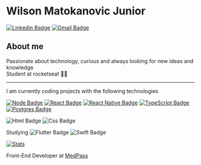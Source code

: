 # Wilson Matokanovic Junior

[![Linkedin Badge](https://img.shields.io/badge/-Wilson%20Matokanovic%20Junior-blue?style=flat-square&logo=Linkedin&logoColor=%23fff&link=https://www.linkedin.com/in/wilsonmatokanovic/)](https://www.linkedin.com/in/wilsonmatokanovic/)
[![Gmail Badge](https://img.shields.io/badge/-wilsonmjuniorx@gmail.com-c14438?style=flat-square&logo=Gmail&logoColor=white&link=mailto:wilsonmjuniorx@gmail.com)](mailto:wilsonmjuniorx@gmail.com)

## About me
Passionate about technology, curious and always looking for new ideas and knowledge <br/>
Student at rocketseat 🚀🚀

----

I am currently coding projects with the following technologies

[![Node Badge](https://img.shields.io/badge/-Node-%238c8c8c?style=for-the-badge&logo=node.js&logoColor=%23fff&link=https://nodejs.org)](https://nodejs.org)
[![React Badge](https://img.shields.io/badge/-ReactJS-%238c8c8c?style=for-the-badge&logo=react&logoColor=%23fff&link=https://reactjs.org)](https://reactjs.org)
[![React Native Badge](https://img.shields.io/badge/-React%20Native-%238c8c8c?style=for-the-badge&logo=react&logoColor=%23fff&link=https://reactnative.dev/)](https://reactnative.dev/)
[![TypeScript Badge](https://img.shields.io/badge/-TypeScript-%238c8c8c?style=for-the-badge&logo=typescript&logoColor=%23fff&link=https://www.typescriptlang.org/)](https://www.typescriptlang.org/)
[![Postgres Badge](https://img.shields.io/badge/-PostgreSQL-%238c8c8c?style=for-the-badge&logo=postgreSQL&logoColor=%23fff&link=https://www.postgresql.org/)](https://www.postgresql.org/)

![Html Badge](https://img.shields.io/badge/-Html-%238c8c8c?style=for-the-badge&logo=html5&logoColor=%23fff)
![Css Badge](https://img.shields.io/badge/-Css-%238c8c8c?style=for-the-badge&logo=css3&logoColor=%23fff)

Studying 
![Flutter Badge](https://img.shields.io/badge/-Flutter-%238c8c8c?style=for-the-badge&logo=flutter&logoColor=%23fff) 
![Swift Badge](https://img.shields.io/badge/-Swift-%238c8c8c?style=for-the-badge&logo=swift&logoColor=%23fff) 


[![Stats](https://github-readme-stats.vercel.app/api/top-langs/?username=wilsonmjunior)](https://github.com/rsaz/github-readme-stats)

Front-End Developer at [MedPass](https://medpass.com.br)
